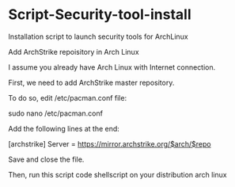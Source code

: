 # Script-Security-tool-install
Installation script to launch security tools for ArchLinux

Add ArchStrike repoisitory in Arch Linux

I assume you already have Arch Linux with Internet connection.

First, we need to add ArchStrike master repository.

To do so, edit /etc/pacman.conf file:

sudo nano /etc/pacman.conf

Add the following lines at the end:

[archstrike]
Server = https://mirror.archstrike.org/$arch/$repo

Save and close the file.

Then, run this script code shellscript on your distribution arch linux

